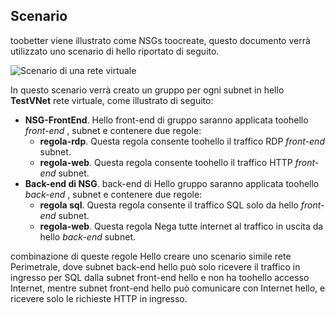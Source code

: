 ## <a name="scenario"></a>Scenario
toobetter viene illustrato come NSGs toocreate, questo documento verrà utilizzato uno scenario di hello riportato di seguito.

![Scenario di una rete virtuale](./media/virtual-networks-create-nsg-scenario-include/figure1.png)

In questo scenario verrà creato un gruppo per ogni subnet in hello **TestVNet** rete virtuale, come illustrato di seguito: 

* **NSG-FrontEnd**. Hello front-end di gruppo saranno applicata toohello *front-end* , subnet e contenere due regole:    
  * **regola-rdp**. Questa regola consente toohello il traffico RDP *front-end* subnet.
  * **regola-web**. Questa regola consente toohello il traffico HTTP *front-end* subnet.
* **Back-end di NSG**. back-end di Hello gruppo saranno applicata toohello *back-end* , subnet e contenere due regole:    
  * **regola sql**. Questa regola consente il traffico SQL solo da hello *front-end* subnet.
  * **regola-web**. Questa regola Nega tutte internet al traffico in uscita da hello *back-end* subnet.

combinazione di queste regole Hello creare uno scenario simile rete Perimetrale, dove subnet back-end hello può solo ricevere il traffico in ingresso per SQL dalla subnet front-end hello e non ha toohello accesso Internet, mentre subnet front-end hello può comunicare con Internet hello, e ricevere solo le richieste HTTP in ingresso.

